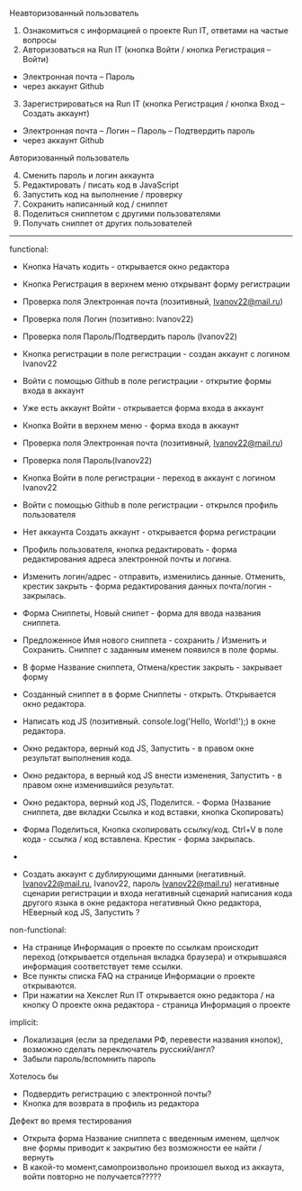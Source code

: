 Неавторизованный пользователь

1. Ознакомиться с информацией о проекте Run IT, ответами на частые вопросы
2. Авторизоваться на Run IT (кнопка Войти / кнопка Регистрация – Войти)
- Электронная почта – Пароль 
- через аккаунт Github
3. Зарегистрироваться на Run IT (кнопка Регистрация / кнопка Вход – Создать аккаунт)
- Электронная почта – Логин – Пароль – Подтвердить пароль 
- через аккаунт Github

Авторизованный пользователь

4. Сменить пароль и логин аккаунта
5. Редактировать / писать код в JavaScript
6. Запустить код на выполнение / проверку
7. Сохранить написанный код / сниппет
8. Поделиться сниппетом с другими пользователями 
9. Получать сниппет от других пользователей 

---
functional:
  - Кнопка Начать кодить - открывается окно редактора
  - Кнопка Регистрация в верхнем меню открывант форму регистрации
  - Проверка поля Электронная почта (позитивный, Ivanov22@mail.ru)
  - Проверка поля Логин (позитивно: Ivanov22)
  - Проверка поля Пароль/Подтвердить пароль (Ivanov22)
  - Кнопка регистрации в поле регистрации - создан аккаунт с логином Ivanov22
  - Войти с помощью Github в поле регистрации - открытие формы входа в аккаунт
  - Уже есть аккаунт Войти - открывается форма входа в аккаунт
  - Кнопка Войти в верхнем меню - форма входа в аккаунт 
  - Проверка поля Электронная почта (позитивный, Ivanov22@mail.ru)
  - Проверка поля Пароль(Ivanov22)
  - Кнопка Войти в поле регистрации - переход в аккаунт с логином Ivanov22
  - Войти с помощью Github в поле регистрации - открылся профиль пользователя
  - Нет аккаунта Создать аккаунт - открывается форма регистрации
  - Профиль пользователя, кнопка редактировать - форма редактирования адреса электронной почты и логина.
  - Изменить логин/адрес - отправить, изменились данные. Отменить, крестик закрыть - форма редактирования данных почта/логин - закрылась.
  - Форма Сниппеты, Новый снипет - форма для ввода названия сниппета.
  - Предложенное Имя нового сниппета - сохранить / Изменить и Сохранить. Сниппет с заданным именем появился в поле формы. 
  - В форме Название сниппета, Отмена/крестик закрыть - закрывает форму 
  - Созданный сниппет в в форме Сниппеты - открыть. Открывается окно редактора.
  - Написать код JS (позитивный. console.log('Hello, World!');) в окне редактора. 
  - Окно редактора, верный код JS, Запустить - в правом окне результат выполнения кода.
  - Окно редактора, в верный код JS внести изменения, Запустить - в правом окне изменившийся результат.
  - Окно редактора, верный код JS, Поделится. - Форма (Название сниппета, две вкладки Ссылка и код вставки, кнопка Скопировать)
  - Форма Поделиться, Кнопка скопировать ссылку/код. Ctrl+V в поле кода - ссылка / код вставлена. Крестик - форма закрылась.
  - 



  - Создать аккаунт с дублирующими данными (негативный. Ivanov22@mail.ru, Ivanov22, пароль  Ivanov22@mail.ru)
негативные сценарии регистрации и входа
негативный сценарий написания кода другого языка в окне редактора
негативный Окно редактора, НЕверный код JS, Запустить ?


non-functional:
  - На странице Информация о проекте по ссылкам происходит переход (открывается отдельная вкладка браузера) и открывшаяся информация соответствует теме ссылки. 
  - Все пункты списка FAQ на странице Информации о проекте открываются. 
  - При нажатии на Хекслет Run IT открывается окно редактора / на кнопку О проекте окна редактора - страница Информация о проекте
 
implicit:
  - Локализация (если за пределами РФ, перевести названия кнопок), возможно сделать переключатель русский/англ?
  - Забыли пароль/вспомнить пароль
  
Хотелось бы
  - Подвердить регистрацию с электронной почты?
  - Кнопка для возврата в профиль из редактора

Дефект во время тестирования
  - Открыта форма Название сниппета с введенным именем, щелчок вне формы приводит к закрытию без возможности ее найти / вернуть  
  - В какой-то момент,самопроизвольно произошел выход из аккаута, войти повторно не получается????? 
